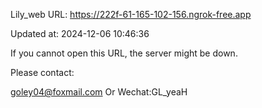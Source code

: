 Lily_web URL: https://222f-61-165-102-156.ngrok-free.app

Updated at: 2024-12-06 10:46:36

If you cannot open this URL, the server might be down.

Please contact: 

goley04@foxmail.com Or Wechat:GL_yeaH